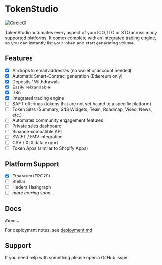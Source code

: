 # TokenStudio

[![CircleCI](https://circleci.com/gh/newart-tech/tokenstudio/tree/develop.svg?style=svg&circle-token=15176affab554db9ab15e2c374994e82c7cc40a4)](https://circleci.com/gh/newart-tech/tokenstudio/tree/develop)

TokenStudio automates every aspect of your ICO, ITO or STO across many supported platforms. It comes complete with an integrated trading engine, so you can instantly list your token and start generating volume.

## Features

* [x] Airdrops to email addresses (no wallet or account needed)
* [x] Automatic Smart-Contract generation (Ethereum only)
* [x] Deposits / Withdrawals
* [x] Easily rebrandable
* [x] I18n
* [x] Integrated trading engine
* [ ] SAFT offerings (tokens that are not yet bound to a specific platform)
* [ ] Token Sites (Summary, SNS Widgets, Team, Roadmap, Video, News, etc.)
* [ ] Automated community engagement features
* [ ] Private sales dashboard
* [ ] Binance-compatible API
* [ ] SWIFT / EMV integration
* [ ] CSV / XLS data export
* [ ] Token Apps (similar to Shopify Apps)

## Platform Support

* [x] Ethereum (ERC20)
* [ ] Stellar
* [ ] Hedera Hashgraph
* [ ] _more coming soon..._

## Docs

_Soon..._

For deployment notes, see [deployment.md](https://github.com/newart-tech/tokenstudio/blob/develop/deployment.md)

## Support

If you need help with something please open a GitHub issue.

